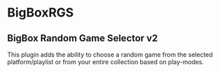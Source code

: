 # BigBoxRGS
## BigBox Random Game Selector v2
This plugin adds the ability to choose a random game from the selected platform/playlist or from your entire collection based on play-modes.
